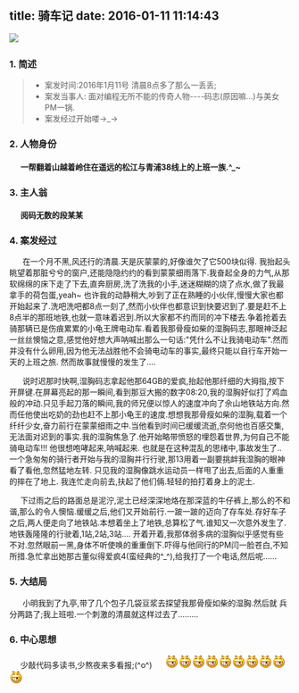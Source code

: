 title: 骑车记
date: 2016-01-11 11:14:43
---
![](http://www.biketo.com/d/file/racing/Events/2014-07-10/d45ce0f168f944f4433227b56a92a5ac.jpg)
<!-- more -->

### 1. 简述
> * 案发时间:2016年1月11号 清晨8点多了那么一丢丢;
> * 案发当事人: 面对编程无所不能的传奇人物----码志(原因嘛...)与美女PM一锅.
> * 案发经过开始喽→_→

### 2. 人物身份
#### &nbsp;&nbsp;&nbsp;&nbsp;&nbsp; 一帮翻着山越着岭住在遥远的松江与青浦38线上的上班一族.^_~

### 3. 主人翁
#### &nbsp;&nbsp;&nbsp;&nbsp;&nbsp; 阅码无数的段某某

### 4. 案发经过
&nbsp;&nbsp;&nbsp;&nbsp;&nbsp; 在一个月不黑,风还行的清晨.天是灰蒙蒙的,好像谁欠了它500块似得. 我抬起头眺望着那脏兮兮的窗户,还能隐隐约约的看到蒙蒙细雨落下.我奋起全身的力气,从那软绵绵的床下走了下去,直奔厨房,洗了洗我的小手,迷迷糊糊的烧了点水,做了我最拿手的荷包蛋,yeah~
也许我的动静稍大,吵到了正在熟睡的小伙伴,慢慢大家也都开始起来了.洗吧洗吧都8点一刻了,然而小伙伴也都意识到快要迟到了.要是赶不上8点半的那班地铁,也就一意味着迟到.所以大家都不约而同的冲下楼去.争着抢着去骑那辆已是伤痕累累的小龟王牌电动车.看着我那骨瘦如柴的湿胸码志,那眼神泛起一丝丝懊恼之意,感觉他好想大声呐喊出那么一句话:"凭什么不让我骑电动车".然而并没有什么卵用,因为他无法战胜他不会骑电动车的事实,最终只能以自行车开始一天的上班之旅.
然而故事就慢慢的发生了....

&nbsp;&nbsp;&nbsp;&nbsp;&nbsp; 说时迟那时快啊,湿胸码志拿起他那64GB的爱疯,抬起他那纤细的大拇指,按下开屏键.在屏幕亮起的那一瞬间,看到那豆大搬的数字08:20,我的湿胸好似打了鸡血般的冲动.只见手起刀落的瞬间,我的师兄便以惊人的速度冲向了佘山地铁站方向.然而任他使出吃奶的劲也赶不上那小龟王的速度.想想我那骨瘦如柴的湿胸,载着一个纤纤少女,奋力前行在蒙蒙细雨之中.当他看到时间已缓缓流逝,奈何他也百感交集,无法面对迟到的事实.我的湿胸焦急了.他开始略带愤怒的埋怨着世界,为何自己不能骑电动车!!! 他很想咆哮起来,呐喊起来.
也就是在这种混乱的思绪中,事故发生了.. 一个急匆匆的骑行者开始与我的湿胸并行行驶,那13用着一副要挑衅我湿胸的眼神看了看他,忽然猛地左转. 只见我的湿胸像跳水运动员一样甩了出去,后面的人重重的摔在了地上. 我连忙走向前去,扶起了他们倆.轻轻的拍打着身上的泥土.

&nbsp;&nbsp;&nbsp;&nbsp;&nbsp;下过雨之后的路面总是泥泞,泥土已经深深地烙在那深蓝的牛仔裤上,那么的不和谐,那么的令人懊恼.缓缓之后,他们又开始前行.一跛一跛的迈向了存车处.存好车子之后,两人便走向了地铁站.本想着坐上了地铁,总算松了气.谁知又一次意外发生了. 地铁轰隆隆的行驶着,1站,2站,3站.... 开着开着,我那体弱多病的湿胸似乎感觉有些不对.忽然眼前一黑,身体不听使唤的重重倒下.吓得与他同行的PM闫一脸苍白,不知所措.急忙拿出她那古董似得爱疯4(蛮经典的^_^),给我打了一个电话,然后呢...... 

### 5. 大结局
&nbsp;&nbsp;&nbsp;&nbsp;&nbsp; 小明我到了九亭,带了几个包子几袋豆浆去探望我那骨瘦如柴的湿胸.然后就 兵分两路了;我上班啦.一个刺激的清晨就这样过去了.........

### 6. 中心思想
&nbsp;&nbsp;&nbsp;&nbsp;&nbsp;少敲代码多读书,少熬夜来多看报;(^o^)
&nbsp;&nbsp;&nbsp;&nbsp;&nbsp;![](https://raw.githubusercontent.com/haner199401/haner199401.github.io/develop/images/shaxiao.gif)![](https://raw.githubusercontent.com/haner199401/haner199401.github.io/develop/images/shaxiao.gif)![](https://raw.githubusercontent.com/haner199401/haner199401.github.io/develop/images/shaxiao.gif)![](https://raw.githubusercontent.com/haner199401/haner199401.github.io/develop/images/shaxiao.gif)![](https://raw.githubusercontent.com/haner199401/haner199401.github.io/develop/images/shaxiao.gif)![](https://raw.githubusercontent.com/haner199401/haner199401.github.io/develop/images/shaxiao.gif)![](https://raw.githubusercontent.com/haner199401/haner199401.github.io/develop/images/shaxiao.gif)![](https://raw.githubusercontent.com/haner199401/haner199401.github.io/develop/images/shaxiao.gif)![](https://raw.githubusercontent.com/haner199401/haner199401.github.io/develop/images/shaxiao.gif)![](https://raw.githubusercontent.com/haner199401/haner199401.github.io/develop/images/shaxiao.gif)